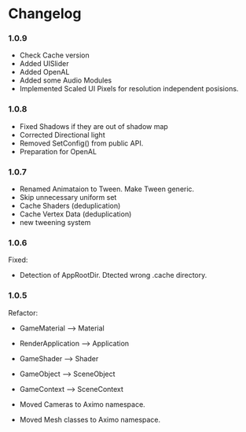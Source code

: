 # Changelog

### 1.0.9

* Check Cache version
* Added UISlider
* Added OpenAL
* Added some Audio Modules
* Implemented Scaled UI Pixels for resolution independent posisions.

### 1.0.8

* Fixed Shadows if they are out of shadow map
* Corrected Directional light
* Removed SetConfig() from public API.
* Preparation for OpenAL

### 1.0.7

* Renamed Animataion to Tween. Make Tween generic.
* Skip unnecessary uniform set
* Cache Shaders (deduplication)
* Cache Vertex Data (deduplication)
* new tweening system

### 1.0.6
Fixed:

* Detection of AppRootDir. Dtected wrong .cache directory.

### 1.0.5

Refactor:

* GameMaterial --> Material
* RenderApplication --> Application
* GameShader --> Shader
* GameObject --> SceneObject
* GameContext --> SceneContext

* Moved Cameras to Aximo namespace.
* Moved Mesh classes to Aximo namespace.
